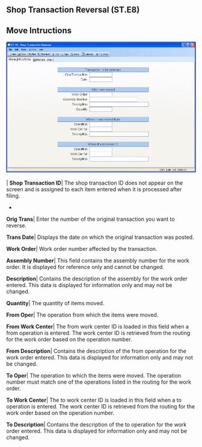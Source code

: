## Shop Transaction Reversal (ST.E8)
<PageHeader />

## Move Intructions

![](./ST-E8-1.jpg)

| **Shop Transaction ID**|  The shop transaction ID does not appear on the
screen and is assigned to each item entered when it is processed after filing.

-  
**Orig Trans**|  Enter the number of the original transaction you want to
reverse.

**Trans Date**|  Displays the date on which the original transaction was
posted.

**Work Order**|  Work order number affected by the transaction.

**Assembly Number**|  This field contains the assembly number for the work
order. It is displayed for reference only and cannot be changed.

**Description**|  Contains the description of the assembly for the work order
entered. This data is displayed for information only and may not be changed.

**Quantity**|  The quantity of items moved.

**From Oper**|  The operation from which the items were moved.

**From Work Center**|  The from work center ID is loaded in this field when a
from operation is entered. The work center ID is retrieved from the routing
for the work order based on the operation number.

**From Description**|  Contains the description of the from operation for the
work order entered. This data is displayed for information only and may not be
changed.

**To Oper**|  The operation to which the items were moved. The operation
number must match one of the operations listed in the routing for the work
order.

**To Work Center**|  The to work center ID is loaded in this field when a to
operation is entered. The work center ID is retrieved from the routing for the
work order based on the operation number.

**To Description**|  Contains the description of the to operation for the work
order entered. This data is displayed for information only and may not be
changed.


<badge text= "Version 8.10.57 " vertical="middle" />

<PageFooter />
